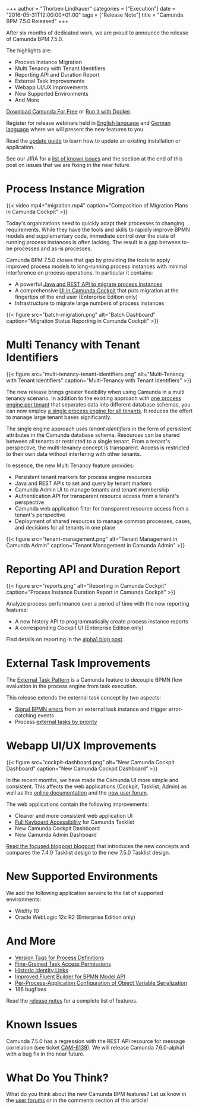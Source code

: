 +++
author = "Thorben Lindhauer"
categories = ["Execution"]
date = "2016-05-31T12:00:00+01:00"
tags = ["Release Note"]
title = "Camunda BPM 7.5.0 Released"
+++

After six months of dedicated work, we are proud to announce the release of Camunda BPM 7.5.0.

The highlights are:

* Process Instance Migration
* Multi Tenancy with Tenant Identifiers
* Reporting API and Duration Report
* External Task Improvements
* Webapp UI/UX improvements
* New Supported Environments
* And More

[Download Camunda For Free](https://camunda.org/download/) or [Run it with Docker](https://hub.docker.com/r/camunda/camunda-bpm-platform/).

Register for release webinars held in [English language](https://network.camunda.org/webinars/75) and [German language](https://network.camunda.org/webinars/74) where we will present the new features to you.

Read the [update guide](https://docs.camunda.org/manual/7.5/update/minor/74-to-75/) to learn how to update an existing installation or application.

See our JIRA for a [list of known issues](https://jira.camunda.com/issues/?jql=project%20%3D%20%22camunda%20BPM%22%20and%20affectedVersion%20%3D%207.5.0) and the section at the end of this post on issues that we are fixing in the near future.

<!--more-->


# Process Instance Migration

{{< video mp4="migration.mp4" caption="Composition of Migration Plans in Camunda Cockpit" >}}

Today's organizations need to quickly adapt their processes to changing requirements. While they have the tools and skills to rapidly improve BPMN models and
supplementary code, immediate control over the state of running process instances is often lacking. The result is a gap between to-be processes and as-is processes.

Camunda BPM 7.5.0 closes that gap by providing the tools to apply improved process models to long-running process instances with minimal interference on process operations. In particular it contains:

* A powerful [Java and REST API to migrate process instances](https://docs.camunda.org/manual/7.5/user-guide/process-engine/process-instance-migration/)
* A comprehensive [UI in Camunda Cockpit](http://docs.camunda.org/manual/7.5/webapps/cockpit/bpmn/process-instance-migration/) that puts migration at the fingertips of the end user (Enterprise Edition only)
* Infrastructure to migrate large numbers of process instances

{{< figure src="batch-migration.png" alt="Batch Dashboard" caption="Migration Status Reporting in Camunda Cockpit" >}}


# Multi Tenancy with Tenant Identifiers

{{< figure src="multi-tenancy-tenant-identifiers.png" alt="Multi-Tenancy with Tenant Identifiers" caption="Multi-Tenancy with Tenant Identifiers" >}}

The new release brings greater flexibility when using Camunda in a multi tenancy scenario. In addition to the existing approach with [one process engine per tenant](https://docs.camunda.org/manual/7.5/user-guide/process-engine/multi-tenancy/#one-process-engine-per-tenant) that separates data into different database schemas, you can now employ [a single process engine for all tenants](https://docs.camunda.org/manual/7.5/user-guide/process-engine/multi-tenancy/#single-process-engine-with-tenant-identifiers).
It reduces the effort to manage large tenant bases significantly.

The single engine approach uses *tenant identifiers* in the form of persistent attributes in the Camunda database schema.
Resources can be shared between all tenants or restricted to a single tenant. From a tenant's perspective, the multi-tenancy concept is transparent. Access
is restricted to their own data without interfering with other tenants.

In essence, the new Multi Tenancy feature provides:

* Persistent tenant markers for process engine resources
* Java and REST APIs to set and query by tenant markers
* Camunda Admin UI to manage tenants and tenant membership
* Authentication API for transparent resource access from a tenant's perspective
* Camunda web application filter for transparent resource access from a tenant's perspective
* Deployment of shared resources to manage common processes, cases, and decisions for all tenants in one place

{{< figure src="tenant-management.png" alt="Tenant Management in Camunda Admin" caption="Tenant Management in Camunda Admin" >}}


# Reporting API and Duration Report

{{< figure src="reports.png" alt="Reporting in Camunda Cockpit" caption="Process Instance Duration Report in Camunda Cockpit" >}}

Analyze process performance over a period of time with the new reporting features:

* A new history API to programmatically create process instance reports
* A corresponding Cockpit UI (Enterprise Edition only)

Find details on reporting in the [alpha1 blog post](https://blog.camunda.org/post/2016/01/camunda-bpm-750-alpha1-released).


# External Task Improvements

The [External Task Pattern](https://docs.camunda.org/manual/7.5/user-guide/process-engine/external-tasks/) is a Camunda feature to decouple BPMN flow evaluation in the process engine from task execution.

This release extends the external task concept by two aspects:

* [Signal BPMN errors](https://docs.camunda.org/manual/7.5/user-guide/process-engine/external-tasks/#reporting-bpmn-error) from an external task instance and trigger error-catching events
* Process [external tasks by priority](https://docs.camunda.org/manual/7.5/user-guide/process-engine/external-tasks/#specify-external-task-priorities)


# Webapp UI/UX Improvements

{{< figure src="cockpit-dashboard.png" alt="New Camunda Cockpit Dashboard" caption="New Camunda Cockpit Dashboard" >}}

In the recent months, we have made the Camunda UI more simple and consistent.
This affects the web applications (Cockpit, Tasklist, Admin) as well as the [online documentation](https://docs.camunda.org) and the [new user forum](https://forum.camunda.org).

The web applications contain the following improvements:

* Cleaner and more consistent web application UI
* [Full Keyboard Accessibility](https://docs.camunda.org/manual/7.5/webapps/tasklist/accessibility/) for Camunda Tasklist
* New Camunda Cockpit Dashboard
* New Camunda Admin Dashboard

[Read the focused blogpost blogpost](https://blog.camunda.org/post/2016/03/tasklist-2016-design/) that introduces the new concepts and compares the 7.4.0 Tasklist design to the new 7.5.0 Tasklist design.


# New Supported Environments

We add the following application servers to the list of supported environments:

* Wildfly 10
* Oracle WebLogic 12c R2 (Enterprise Edition only)


# And More

* [Version Tags for Process Definitions](http://docs.camunda.org/manual/7.5/user-guide/process-engine/process-versioning/#version-tag)
* [Fine-Grained Task Access Permissions](https://docs.camunda.org/manual/7.5/user-guide/process-engine/authorization-service/#additional-task-permissions)
* [Historic Identity Links](https://docs.camunda.org/manual/7.5/user-guide/process-engine/history/#history-entities)
* [Improved Fluent Builder for BPMN Model API](https://docs.camunda.org/manual/7.5/user-guide/model-api/bpmn-model-api/)
* [Per-Process-Application Configuration of Object Variable Serialization](https://docs.camunda.org/manual/7.5/user-guide/data-formats/data-formats-in-processes/#extending-serialization)
* 186 bugfixes

Read the [release notes](https://jira.camunda.com/secure/ReleaseNote.jspa?projectId=10230&version=14091) for a complete list of features.


# Known Issues

Camunda 7.5.0 has a regression with the REST API resource for message correlation (see ticket [CAM-6139](https://jira.camunda.com/browse/CAM-6139)). We will release Camunda 7.6.0-alpha1 with a bug fix in the near future.


# What Do You Think?

What do you think about the new Camunda BPM features? Let us know in the [user forums](https://forum.camunda.org/) or in the comments section of this article!
